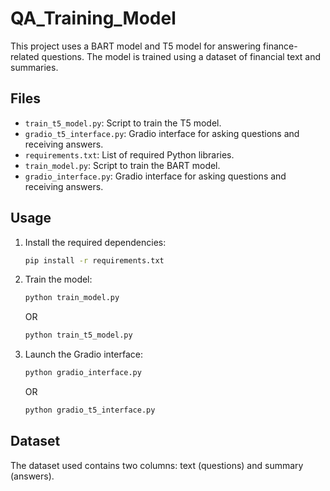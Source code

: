 # QA_Training_Model
This project uses a BART model and T5 model for answering finance-related questions. The model is trained using a dataset of financial text and summaries.  
## Files  

- `train_t5_model.py`: Script to train the T5 model.
- `gradio_t5_interface.py`: Gradio interface for asking questions and receiving answers.
- `requirements.txt`: List of required Python libraries.
- `train_model.py`: Script to train the BART model.
- `gradio_interface.py`: Gradio interface for asking questions and receiving answers.  

## Usage

1. Install the required dependencies:
   ```bash
   pip install -r requirements.txt
   ```

2. Train the model:
   ```bash
   python train_model.py
   ```
   OR
   ```bash
   python train_t5_model.py
   ```

3. Launch the Gradio interface:
   ```bash
   python gradio_interface.py
   ```
   OR
   ```bash
   python gradio_t5_interface.py
   ```
## Dataset
The dataset used contains two columns: text (questions) and summary (answers).
   
